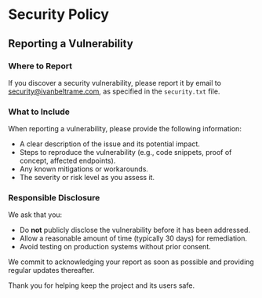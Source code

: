 # Security Policy

## Reporting a Vulnerability

### Where to Report

If you discover a security vulnerability, please report it by email to [security@ivanbeltrame.com](mailto:security@ivanbeltrame.com), as specified in the `security.txt` file.

### What to Include

When reporting a vulnerability, please provide the following information:

- A clear description of the issue and its potential impact.
- Steps to reproduce the vulnerability (e.g., code snippets, proof of concept, affected endpoints).
- Any known mitigations or workarounds.
- The severity or risk level as you assess it.

### Responsible Disclosure

We ask that you:
- Do **not** publicly disclose the vulnerability before it has been addressed.
- Allow a reasonable amount of time (typically 30 days) for remediation.
- Avoid testing on production systems without prior consent.

We commit to acknowledging your report as soon as possible and providing regular updates thereafter.

Thank you for helping keep the project and its users safe.